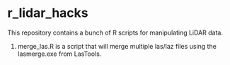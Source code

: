 # r_lidar_hacks
This repository contains a bunch of R scripts for manipulating LiDAR data.
1. merge_las.R is a script that will merge multiple las/laz files using the lasmerge.exe from LasTools.
